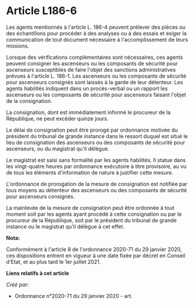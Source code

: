 # Article L186-6

Les agents mentionnés à l'article L. 186-4 peuvent prélever des pièces ou des échantillons pour procéder à des analyses ou à
des essais et exiger la communication de tout document nécessaire à l'accomplissement de leurs missions.

Lorsque des vérifications complémentaires sont nécessaires, ces agents peuvent consigner les ascenseurs ou les composants de
sécurité pour ascenseurs susceptibles de faire l'objet des sanctions administratives prévues à l'article L. 186-1. Les
ascenseurs ou les composants de sécurité pour ascenseurs consignés sont laissés à la garde de leur détenteur. Les agents
habilités indiquent dans un procès-verbal ou un rapport les ascenseurs ou les composants de sécurité pour ascenseurs faisant
l'objet de la consignation.

La consignation, dont est immédiatement informé le procureur de la République, ne peut excéder quinze jours.

Le délai de consignation peut être prorogé par ordonnance motivée du président du tribunal de grande instance dans le ressort
duquel est situé le lieu de consignation des ascenseurs ou des composants de sécurité pour ascenseurs, ou du magistrat qu'il
délègue.

Le magistrat est saisi sans formalité par les agents habilités. Il statue dans les vingt-quatre heures par ordonnance
exécutoire à titre provisoire, au vu de tous les éléments d'information de nature à justifier cette mesure.

L'ordonnance de prorogation de la mesure de consignation est notifiée par tous moyens au détenteur des ascenseurs ou des
composants de sécurité pour ascenseurs consignés.

La mainlevée de la mesure de consignation peut être ordonnée à tout moment soit par les agents ayant procédé à cette
consignation ou par le procureur de la République, soit par le président du tribunal de grande instance ou le magistrat qu'il
délègue à cet effet.

**Nota:**

Conformément à l'article 8 de l'ordonnance 2020-71 du 29 janvier 2020, ces dispositions entrent en vigueur à une date fixée
par décret en Conseil d'Etat, et au plus tard le 1er juillet 2021.

**Liens relatifs à cet article**

_Créé par_:

  - Ordonnance n°2020-71 du 29 janvier 2020 - art.
